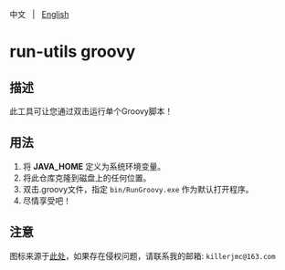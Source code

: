 中文 &nbsp; | &nbsp; [English](README.md)

# run-utils groovy

## 描述

此工具可让您通过双击运行单个Groovy脚本！

## 用法

1. 将 **JAVA_HOME** 定义为系统环境变量。
2. 将此仓库克隆到磁盘上的任何位置。
3. 双击.groovy文件，指定 `bin/RunGroovy.exe` 作为默认打开程序。
4. 尽情享受吧！

## 注意

图标来源于[此处](https://commons.wikimedia.org/wiki/File:Groovy-logo.svg)，如果存在侵权问题，请联系我的邮箱: `killerjmc@163.com`
